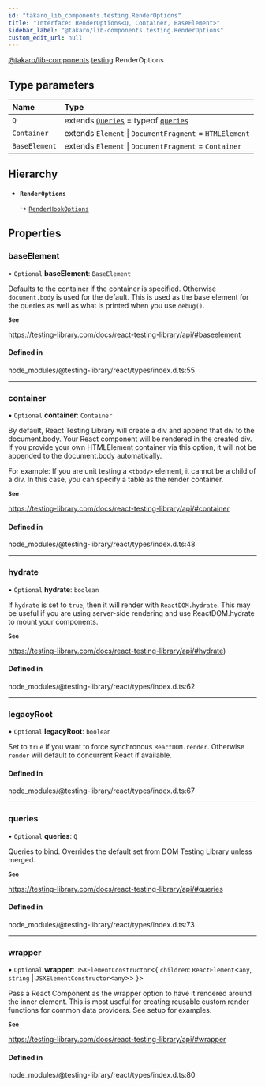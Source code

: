 ```yaml
---
id: "takaro_lib_components.testing.RenderOptions"
title: "Interface: RenderOptions<Q, Container, BaseElement>"
sidebar_label: "@takaro/lib-components.testing.RenderOptions"
custom_edit_url: null
---
```


[@takaro/lib-components](../modules/takaro_lib_components.md).[testing](../namespaces/takaro_lib_components.testing.md).RenderOptions

## Type parameters

| Name | Type |
| :------ | :------ |
| `Q` | extends [`Queries`](takaro_lib_components.testing.Queries-1.md) = typeof [`queries`](../namespaces/takaro_lib_components.testing.queries.md) |
| `Container` | extends `Element` \| `DocumentFragment` = `HTMLElement` |
| `BaseElement` | extends `Element` \| `DocumentFragment` = `Container` |

## Hierarchy

- **`RenderOptions`**

  ↳ [`RenderHookOptions`](takaro_lib_components.testing.RenderHookOptions.md)

## Properties

### baseElement

• `Optional` **baseElement**: `BaseElement`

Defaults to the container if the container is specified. Otherwise `document.body` is used for the default. This is used as
 the base element for the queries as well as what is printed when you use `debug()`.

**`See`**

https://testing-library.com/docs/react-testing-library/api/#baseelement

#### Defined in

node_modules/@testing-library/react/types/index.d.ts:55

___

### container

• `Optional` **container**: `Container`

By default, React Testing Library will create a div and append that div to the document.body. Your React component will be rendered in the created div. If you provide your own HTMLElement container via this option,
 it will not be appended to the document.body automatically.

 For example: If you are unit testing a `<tbody>` element, it cannot be a child of a div. In this case, you can
 specify a table as the render container.

**`See`**

https://testing-library.com/docs/react-testing-library/api/#container

#### Defined in

node_modules/@testing-library/react/types/index.d.ts:48

___

### hydrate

• `Optional` **hydrate**: `boolean`

If `hydrate` is set to `true`, then it will render with `ReactDOM.hydrate`. This may be useful if you are using server-side
 rendering and use ReactDOM.hydrate to mount your components.

**`See`**

https://testing-library.com/docs/react-testing-library/api/#hydrate)

#### Defined in

node_modules/@testing-library/react/types/index.d.ts:62

___

### legacyRoot

• `Optional` **legacyRoot**: `boolean`

Set to `true` if you want to force synchronous `ReactDOM.render`.
Otherwise `render` will default to concurrent React if available.

#### Defined in

node_modules/@testing-library/react/types/index.d.ts:67

___

### queries

• `Optional` **queries**: `Q`

Queries to bind. Overrides the default set from DOM Testing Library unless merged.

**`See`**

https://testing-library.com/docs/react-testing-library/api/#queries

#### Defined in

node_modules/@testing-library/react/types/index.d.ts:73

___

### wrapper

• `Optional` **wrapper**: `JSXElementConstructor`<{ `children`: `ReactElement`<`any`, `string` \| `JSXElementConstructor`<`any`\>\>  }\>

Pass a React Component as the wrapper option to have it rendered around the inner element. This is most useful for creating
 reusable custom render functions for common data providers. See setup for examples.

**`See`**

https://testing-library.com/docs/react-testing-library/api/#wrapper

#### Defined in

node_modules/@testing-library/react/types/index.d.ts:80
